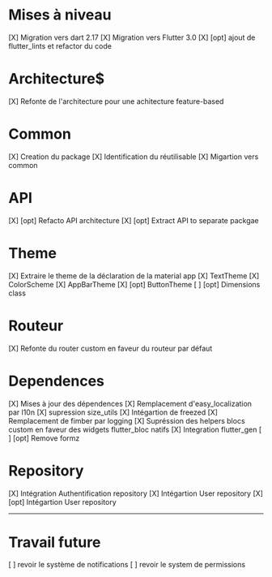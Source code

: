# Mises à niveau
[X] Migration vers dart 2.17
[X] Migration vers Flutter 3.0
[X] [opt] ajout de flutter_lints et refactor du code

# Architecture$
[X] Refonte de l'architecture pour une achitecture feature-based

# Common
[X] Creation du package
[X] Identification du réutilisable
[X] Migartion vers common

# API
[X] [opt] Refacto API architecture
[X] [opt] Extract API to separate packgae

# Theme
[X] Extraire le theme de la déclaration de la material app
[X] TextTheme
[X] ColorScheme
[X] AppBarTheme
[X] [opt] ButtonTheme
[ ] [opt] Dimensions class

# Routeur
[X] Refonte du router custom en faveur du routeur par défaut

# Dependences
[X] Mises à jour des dépendences 
[X] Remplacement d'easy_localization par l10n
[X] supression size_utils
[X] Intégartion de freezed
[X] Remplacement de fimber par logging
[X] Supréssion des helpers blocs custom en faveur des widgets flutter_bloc natifs
[X] Integration flutter_gen
[ ] [opt] Remove formz

# Repository
[X] Intégration Authentification repository
[X] Intégartion User repository
[X] [opt] Intégartion User repository

----

# Travail future
[ ] revoir le système de notifications
[ ] revoir le system de permissions
